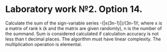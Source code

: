 # Laboratory work №2. Option 14.
Calculate the sum of the sign-variable series -(|x(3n-1)|)/(3n-1)!, where x is a matrix of rank k (k and the matrix are given randomly),
n is the number of the summand. Sum is considered calculated if calculation accuracy is not less than t decimal places.
The algorithm must have linear complexity. The multiplication operation is elemental.
